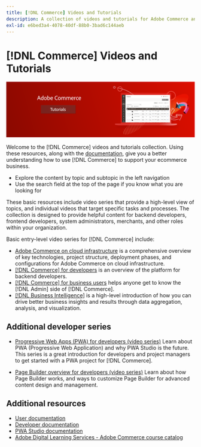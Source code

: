```yaml
---
title: [!DNL Commerce] Videos and Tutorials
description: A collection of videos and tutorials for Adobe Commerce and Magento Open Source
exl-id: e6bed3a4-4078-40df-88b0-3bad6c144aeb
---
```

# [!DNL Commerce] Videos and Tutorials

![](./assets/banner.png)

Welcome to the [!DNL Commerce] videos and tutorials collection. Using these resources, along with the [documentation](https://experienceleague.adobe.com/docs/commerce.html), give you a better understanding how to use [!DNL Commerce] to support your ecommerce business. 

- Explore the content by topic and subtopic in the left navigation
- Use the search field at the top of the page if you know what you are looking for

These basic resources include video series that provide a high-level view of topics, and individual videos that target specific tasks and processes. The collection is designed to provide helpful content for backend developers, frontend developers, system administrators, merchants, and other roles within your organization.

Basic entry-level video series for [!DNL Commerce] include:

- [Adobe Commerce on cloud infrastructure](./cloud/1-overview.md) is a comprehensive overview of key technologies, project structure, deployment phases, and configurations for Adobe Commerce on cloud infrastructure.
- [[!DNL Commerce] for developers](./developer/backend-1-1-overview.md) is an overview of the platform for backend developers.
- [[!DNL Commerce] for business users](./merchant/introduction/1-1-menus.md) helps anyone get to know the [!DNL Admin] side of [!DNL Commerce].
- [[!DNL Business Intelligence]](./merchant/business-intelligence/1-overview.md) is a high-level introduction of how you can drive better business insights and results through data aggregation, analysis, and visualization.

## Additional developer series

- [Progressive Web Apps (PWA) for developers (video series)](./pwa/introduction/1-overview.md) Learn about PWA (Progressive Web Application) and why PWA Studio is the future​. This series is a great introduction for developers and project managers to get started with a PWA project for [!DNL Commerce].

- [Page Builder overview for developers (video series)](./developer/page-builder/1-intro-case-studies.md) Learn about how Page Builder works, and ways to customize Page Builder for advanced content design and management.

<!--
- **[Security planning for [!DNL Commerce] (video series)](./security/summit-security/1-summit-security.md)**
    <br>
    *How the e-commerce threat landscape is changing. The importance of security for the customer running an e-commerce application and specific processes and practices for securing Magento*
-->

## Additional resources

- [User documentation](https://docs.magento.com/)
- [Developer documentation](https://devdocs.magento.com/)
- [PWA Studio documentation](https://developer.adobe.com/commerce/pwa-studio/)
- [Adobe Digital Learning Services - Adobe Commerce course catalog](https://learning.adobe.com/catalog.html?solution=Adobe%20Commerce)
